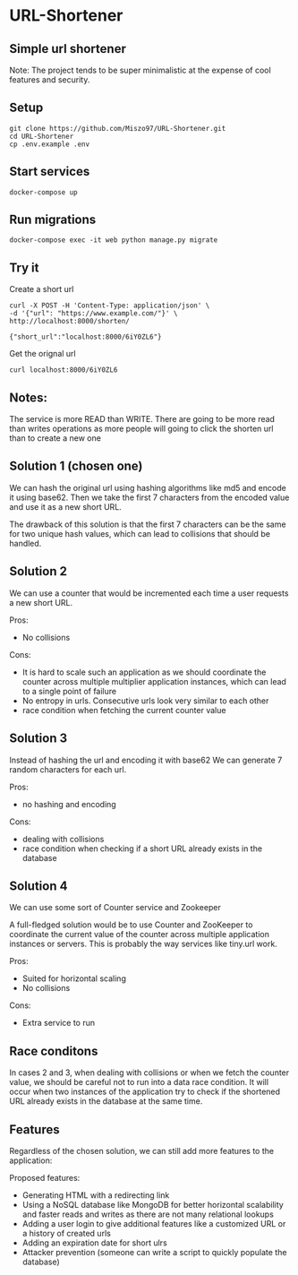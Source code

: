 # URL-Shortener
## Simple url shortener

Note: The project tends to be super minimalistic at the expense of cool features and security.

## Setup
```
git clone https://github.com/Miszo97/URL-Shortener.git
cd URL-Shortener
cp .env.example .env
```
## Start services
```
docker-compose up
```
## Run migrations
```
docker-compose exec -it web python manage.py migrate
```

## Try it 

Create a short url
```
curl -X POST -H 'Content-Type: application/json' \
-d '{"url": "https://www.example.com/"}' \
http://localhost:8000/shorten/
```

`{"short_url":"localhost:8000/6iY0ZL6"}`

Get the orignal url
```
curl localhost:8000/6iY0ZL6
```

## Notes: 
The service is more READ than WRITE.
There are going to be more read than writes operations as more people will going to click the shorten url than to create a new one

## Solution 1 (chosen one) 

We can hash the original url using hashing algorithms like md5 and encode it using base62. Then we take the first 7 characters from the encoded value and use it as a new short URL.

The drawback of this solution is that the first 7 characters can be the same for two unique hash values, which can lead to collisions that should be handled.

## Solution 2

We can use a counter that would be incremented each time a user requests a new short URL.

Pros:

- No collisions

Cons:

- It is hard to scale such an application as we should coordinate the counter across multiple multiplier application instances, which can lead to a single point of failure
- No entropy in urls. Consecutive urls look very similar to each other
- race condition when fetching the current counter value

## Solution 3

Instead of hashing the url and encoding it with base62 We can generate 7 random characters for each url.

Pros:

+ no hashing and encoding

Cons:

- dealing with collisions
- race condition when checking if a short URL already exists in the database

## Solution 4

We can use some sort of Counter service and Zookeeper

A full-fledged solution would be to use Counter and ZooKeeper to coordinate the current value of the counter across multiple application instances or servers. This is probably the way services like tiny.url work.

Pros:

- Suited for horizontal scaling
- No collisions

Cons:

- Extra service to run 

## Race conditons

In cases 2 and 3, when dealing with collisions or when we fetch the counter value, we should be careful not to run into a data race condition. It will occur when two instances of the application try to check if the shortened URL already exists in the database at the same time.



## Features

Regardless of the chosen solution, we can still add more features to the application:

Proposed features:
- Generating HTML with a redirecting link
- Using a NoSQL database like MongoDB for better horizontal scalability and faster reads and  writes as there are not many relational lookups
- Adding a user login to give additional features like a customized URL or a history of created urls
- Adding an expiration date for short ulrs
- Attacker prevention (someone can write a script to quickly populate the database)
